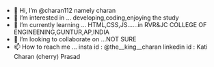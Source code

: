 - 👋 Hi, I’m @charan112 namely charan
- 👀 I’m interested in ... developing,coding,enjoying the study
- 🌱 I’m currently learning ... HTML,CSS,JS......in RVR&JC COLLEGE OF ENGINEENING,GUNTUR,AP,INDIA
- 💞️ I’m looking to collaborate on ...NOT SURE
- 📫 How to reach me ... insta id : @the__king__charan
                          linkedin id : Kati Charan (cherry) Prasad

<!---
charan112/charan112 is a ✨ special ✨ repository because its `README.md` (this file) appears on your GitHub profile.
You can click the Preview link to take a look at your changes.
--->
